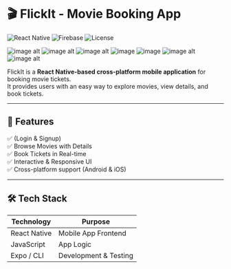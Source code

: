 # 🎬 FlickIt - Movie Booking App

![React Native](https://img.shields.io/badge/React%20Native-0.76-blue?logo=react)
![Firebase](https://img.shields.io/badge/Firebase-Auth%20%26%20DB-orange?logo=firebase)
![License](https://img.shields.io/badge/License-MIT-green)



![image alt](https://github.com/Mohsinpadhan/FlickIt-Movie-Booking-App/blob/7d91949c4bac121aa3b95b3367cad19d04e46196/img1.jpg)
![image alt](https://github.com/Mohsinpadhan/FlickIt-Movie-Booking-App/blob/12ff724e297c41a4740053326bc39f635ff7bdb9/img2.jpg)
![image alt](https://github.com/Mohsinpadhan/FlickIt-Movie-Booking-App/blob/12ff724e297c41a4740053326bc39f635ff7bdb9/img3.jpg)
![image](https://github.com/Mohsinpadhan/FlickIt-Movie-Booking-App/blob/65710015ccf470d6c0e9ddd8e7b2578c68014368/img4.jpg)
![image](https://github.com/Mohsinpadhan/FlickIt-Movie-Booking-App/blob/65710015ccf470d6c0e9ddd8e7b2578c68014368/img5.jpg)
![image alt](https://github.com/Mohsinpadhan/FlickIt-Movie-Booking-App/blob/65710015ccf470d6c0e9ddd8e7b2578c68014368/img.jpg)
![image alt](https://github.com/Mohsinpadhan/FlickIt-Movie-Booking-App/blob/65710015ccf470d6c0e9ddd8e7b2578c68014368/img7.jpg)

FlickIt is a **React Native-based cross-platform mobile application** for booking movie tickets.  
It provides users with an easy way to explore movies, view details, and book tickets.

---

## 🚀 Features
✅ (Login & Signup)  
✅ Browse Movies with Details  
✅ Book Tickets in Real-time  
✅ Interactive & Responsive UI  
✅ Cross-platform support (Android & iOS)  

---

## 🛠️ Tech Stack
| Technology  | Purpose                         |
|-------------|---------------------------------|
| React Native | Mobile App Frontend            |     |
| JavaScript   | App Logic                      |
| Expo / CLI   | Development & Testing          |


